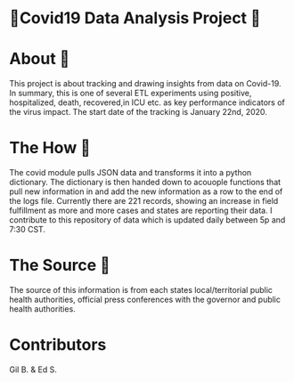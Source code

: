 # 🦠Covid19 Data Analysis Project 🦠 

# About 📝
This project is about tracking and drawing insights from data on Covid-19. In summary, this is one of several ETL experiments using positive, hospitalized, death, recovered,in ICU etc. as key performance indicators of the virus impact. The start date of the tracking is January 22nd, 2020. 

# The How 🤔
The covid module pulls JSON data and transforms it into a python dictionary. The dictionary is then handed down to acouople functions that pull new information in and add the new information as a row to the end of the logs file. Currently there are 221 records, showing an increase in field fulfillment as more and more cases and states are reporting their data. I contribute to this repository of data which is updated daily between 5p and 7:30 CST. 


# The Source 🔌
The source of this information is from each states local/territorial public health authorities, official press conferences with the governor and public health authorities. 

# Contributors
Gil B. & Ed S. 
